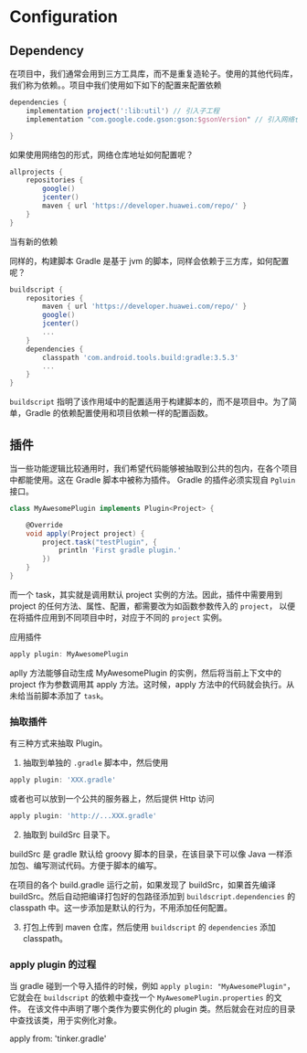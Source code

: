 # Configuration

## Dependency

在项目中，我们通常会用到三方工具库，而不是重复造轮子。使用的其他代码库，我们称为依赖。。项目中我们使用如下如下的配置来配置依赖

```groovy
dependencies {
    implementation project(':lib:util') // 引入子工程
    implementation "com.google.code.gson:gson:$gsonVersion" // 引入网络仓库的软件包

}
```

如果使用网络包的形式，网络仓库地址如何配置呢？

```groovy
allprojects {
    repositories {
        google()
        jcenter()
        maven { url 'https://developer.huawei.com/repo/' }
    }
}
```
当有新的依赖

同样的，构建脚本 Gradle 是基于 jvm 的脚本，同样会依赖于三方库，如何配置呢？

```groovy
buildscript {
    repositories {
        maven { url 'https://developer.huawei.com/repo/' }
        google()
        jcenter()
        ...
    }
    dependencies {
        classpath 'com.android.tools.build:gradle:3.5.3'
        ...
    }
}
```

`buildscript` 指明了该作用域中的配置适用于构建脚本的，而不是项目中。为了简单，Gradle 的依赖配置使用和项目依赖一样的配置函数。



## 插件

当一些功能逻辑比较通用时，我们希望代码能够被抽取到公共的包内，在各个项目中都能使用。这在 Gradle 脚本中被称为插件。 Gradle 的插件必须实现自 `Pgluin` 接口。

```groovy
class MyAwesomePlugin implements Plugin<Project> {

    @Override
    void apply(Project project) {
        project.task("testPlugin", {
            println 'First gradle plugin.'
        })
    }
}
```

而一个 task，其实就是调用默认 project 实例的方法。因此，插件中需要用到 project 的任何方法、属性、配置，都需要改为如函数参数传入的 `project`， 以便在将插件应用到不同项目中时，对应于不同的 `project` 实例。

应用插件
```groovy
apply plugin: MyAwesomePlugin
```

aplly 方法能够自动生成 MyAwesomePlugin 的实例，然后将当前上下文中的 project 作为参数调用其 apply 方法。这时候，apply 方法中的代码就会执行。从未给当前脚本添加了 `task`。


### 抽取插件

有三种方式来抽取 Plugin。

1. 抽取到单独的 `.gradle` 脚本中，然后使用

```groovy
apply plugin: 'XXX.gradle'
``` 

或者也可以放到一个公共的服务器上，然后提供 Http 访问

```groovy
apply plugin: 'http://...XXX.gradle'
```


2. 抽取到 buildSrc 目录下。

buildSrc 是 gradle 默认给 groovy 脚本的目录，在该目录下可以像 Java 一样添加包、编写测试代码。方便于脚本的编写。

在项目的各个 build.gradle 运行之前，如果发现了 buildSrc，如果首先编译 buildSrc。然后自动把编译打包好的包路径添加到 `buildscript.dependencies` 的 classpath 中。这一步添加是默认的行为，不用添加任何配置。


3. 打包上传到 maven 仓库，然后使用 `buildscript` 的 `dependencies` 添加 classpath。 



### apply plugin 的过程

当 gradle 碰到一个导入插件的时候，例如 `apply plugin: "MyAwesomePlugin"`，它就会在 `buildscript` 的依赖中查找一个 `MyAwesomePlugin.properties` 的文件。
在该文件中声明了哪个类作为要实例化的 plugin 类。然后就会在对应的目录中查找该类，用于实例化对象。

apply from: 'tinker.gradle'
```